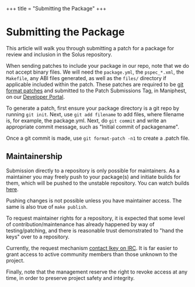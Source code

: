 +++
title = "Submitting the Package"
+++
# Submitting the Package

This article will walk you through submitting a patch for a package for review and inclusion in the Solus repository.

When sending patches to include your package in our repo, note that we do not accept binary files. We will need the `package.yml`, the `pspec_*.xml`, the `Makefile`, any ABI files generated, as well as the 
`files/` directory if applicable included within the patch. These patches are required to be [git format patches](https://git-scm.com/docs/git-format-patch) and submitted to the Patch Submissions Tag, in 
Maniphest, on our [Developer Portal](https://dev.solus-project.com).

To generate a patch, first ensure your package directory is a git repo by running `git init`. Next, use `git add filename` to add files, where filename is, for example, the package.yml. Next, do `git commit` and 
write an appropriate commit message, such as "Initial commit of packagename".

Once a git commit is made, use `git format-patch -n1` to create a .patch file.

## Maintainership

Submission directly to a repository is only possible for maintainers. As a maintainer you may freely push to your package(s) and initiate builds for them, which will be pushed to the unstable repository. You can watch 
builds [here](https://build.solus-project.com/).

Pushing changes is not possible unless you have maintainer access. The same is also true of `make publish`.

To request maintainer rights for a repository, it is expected that some level of contribution/maintenance has already happened by way of testing/patching, and there is reasonable trust demonstrated to "hand the keys" 
over to a repository.

Currently, the request mechanism [contact Ikey on IRC](/articles/contributing/getting-involved/en). It is far easier to grant access to active community members than those unknown to the project.

Finally, note that the management reserve the right to revoke access at any time, in order to preserve project safety and integrity.